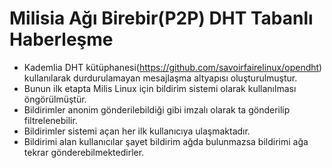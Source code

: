 # Milisia Ağı Birebir(P2P) DHT Tabanlı Haberleşme 

* Kademlia DHT kütüphanesi(https://github.com/savoirfairelinux/opendht) kullanılarak durdurulamayan mesajlaşma altyapısı oluşturulmuştur.
* Bunun ilk etapta Milis Linux için bildirim sistemi olarak kullanılması öngörülmüştür.
* Bildirimler anonim gönderilebildiği gibi imzalı olarak ta gönderilip filtrelenebilir.
* Bildirimler sistemi açan her ilk kullanıcıya ulaşmaktadır.
* Bildirimi alan kullanıcılar şayet bildirim ağda bulunmazsa bildirimi ağa tekrar gönderebilmektedirler.

